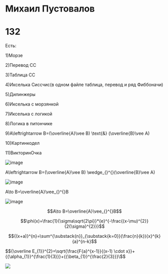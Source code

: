 # Михаил Пустовалов 
# 132
Есть:

1)Морзе

2)Перевод СС

3)Таблица СС

4)Икселька Сиссчис(в одном файле таблица, перевод и ряд Фиббоначи)

5)Дилинжеры

6)Икселька с морзянкой

7)Икселька с логикой

8)Логика в питончике

9)A\leftrightarrow B=(\overline{A}\vee B) \text{&} (\overline{B}\vee A)

10)Картинкодел

11)ВикторинОчка

![image](https://user-images.githubusercontent.com/114387840/200456983-c4dbc06b-9ea9-4a3a-acaa-a63395c97d03.png)

A\leftrightarrow B=(\overline{A}\vee B) \wedge_{}^{}(\overline{B}\vee A)

![image](https://user-images.githubusercontent.com/114387840/200457402-5fe8da3b-0d80-413c-a626-d8a1a4e55a69.png)

A\to B=\overline{A}\vee_{}^{}B

![image](https://user-images.githubusercontent.com/114387840/200457658-222ddaff-81bf-4d2f-8353-456e039b3e30.png)

$$A\to B=\overline{A}\vee_{}^{}B$$

$$\phi(x)=\frac{1}{\sigma\sqrt{2\pi}}*{e}^{-\frac{(x-\mu)^{2}}{2{\sigma}^{2}}}$$

$${(x+a)}^{n}=\sum^{\substack{n}}_{\substack{k=0}}(\frac{n}{k}){x}^{k}{a}^{n-k}$$

$${\overline E_{1}}^{2}=\sqrt{\frac{F{a}^{x-1}}{(x-1) \cdot x}}+{{\alpha_{1}}^{\frac{1}{3}}}+{{\beta_{1}}^{\frac{2}{3}}}\$$


[![](https://mermaid.ink/img/pako:eNpdUctOg1AQ_ZXJXbVJ_QHW_oFbNtcCSizQICxM06Sv-IjVxp1x4dYtpa0S-vAXZv7Ic2mo1RBgZs45M3Pu7al25LjKUoEfOoHu2iFRHEVJo8FvMpCxjDiTGcm9jGTMJWfNpqEQmeIQ6I7XMgWwI97wFukCoQx5jTAnVFbEX_hl8rwXQjo23BVv0cMoEdxxAUWGjlOSCWcoYTCEhcxqmWX57ShseJo8fXIeRVfNGiECd45Gc84OQx7wTOTRvJwfMV95S_LEpdleBlhjY3bPzUwyO9TkSvjJS85xDpP997gVtJDw0nipzNZAZWkBYUZHYz_MsRhPJRkIkhWXv3jF2f3LYUdu_9ZwI4PaJL_zd7XDwTSmFBhfHPIXsKuKaqnAjQPtO7jrnsFtlVy6gWsrC6HjejrtJLaywz6oOk2is5uwrawkTt2WSruOTtxTX1_EOlCWpzvXbv8HALoVFg?type=png)](https://mermaid.live/edit#pako:eNpdUctOg1AQ_ZXJXbVJ_QHW_oFbNtcCSizQICxM06Sv-IjVxp1x4dYtpa0S-vAXZv7Ic2mo1RBgZs45M3Pu7al25LjKUoEfOoHu2iFRHEVJo8FvMpCxjDiTGcm9jGTMJWfNpqEQmeIQ6I7XMgWwI97wFukCoQx5jTAnVFbEX_hl8rwXQjo23BVv0cMoEdxxAUWGjlOSCWcoYTCEhcxqmWX57ShseJo8fXIeRVfNGiECd45Gc84OQx7wTOTRvJwfMV95S_LEpdleBlhjY3bPzUwyO9TkSvjJS85xDpP997gVtJDw0nipzNZAZWkBYUZHYz_MsRhPJRkIkhWXv3jF2f3LYUdu_9ZwI4PaJL_zd7XDwTSmFBhfHPIXsKuKaqnAjQPtO7jrnsFtlVy6gWsrC6HjejrtJLaywz6oOk2is5uwrawkTt2WSruOTtxTX1_EOlCWpzvXbv8HALoVFg)

